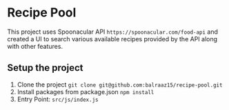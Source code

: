 # Recipe Pool

This project uses Spoonacular API `https://spoonacular.com/food-api` and created a UI to search various available recipes provided by the API along with other features.

## Setup the project
1. Clone the project
	`git clone git@github.com:balraaz15/recipe-pool.git`
2. Install packages from package.json
	`npm install`
3. Entry Point: `src/js/index.js`
